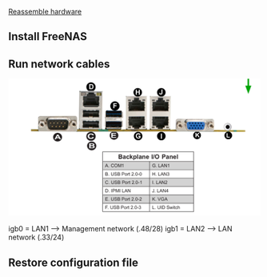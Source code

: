 [Reassemble hardware](https://docs.google.com/document/d/1dRgmQQtJF9-gaV4NIBEkrGWj6AHI-QzBtIIydMYbPhM/edit?usp=sharing)

## Install FreeNAS

## Run network cables

![Backplane](images/ethernet_layout.png?raw=true)

igb0 = LAN1 --> Management network (.48/28)
igb1 = LAN2 --> LAN network (.33/24)

## Restore configuration file
